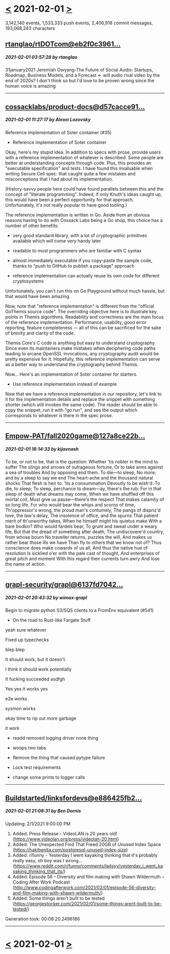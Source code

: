 # [<](2021-01-31.md) 2021-02-01 [>](2021-02-02.md)

3,142,140 events, 1,533,333 push events, 2,406,918 commit messages, 193,068,243 characters


## [rtanglao/rtDOTcom@eb2f0c3961...](https://github.com/rtanglao/rtDOTcom/commit/eb2f0c3961cec3d4785b374bfa3a0f5a274aedf2)
##### 2021-02-01 03:57:28 by rtanglao

31january2021 Jeremiah Owyang-The Future of Social Audio: Startups, Roadmap, Business Models, and a Forecast <- will audio rival video by the end of 2020s? I don't think so but I'd love to be proven wrong since the human voice is amazing

---
## [cossacklabs/product-docs@d57cacce91...](https://github.com/cossacklabs/product-docs/commit/d57cacce9180a996484955e021204c0fa258fa77)
##### 2021-02-01 11:27:17 by Alexei Lozovsky

Reference implementation of Soter container (#35)

* Reference implementation of Soter container

Okay, here's my stupid idea. In addition to specs with prose, provide
users with a reference implementation of whatever is described. Some
people are better at understanding concepts through code. Plus, this
provides an "executable specification" and tests. I have found this
invaluable when writing Secure Cell spec: that caught quite a few
mistakes and misconceptions that I had about its implementation.

(History-savvy people here could have found parallels between this and
the concept of "literate programming". Indeed, if only Knuth's ideas
caught up, this would have been a perfect opportunity for that approach.
Unfortunately, it's not really popular to have good tooling.)

The reference implementation is written in Go. Aside from an obvious
reasons having to do with Cossack Labs being a Go shop, this choice has
a number of other benefits:

  - very good standard library, with a lot of cryptographic primitives
    available which will come very handy later

  - readable to most programmers who are familiar with C syntax

  - almost immediately executable if you copy-paste the sample code,
    thanks to "push to GitHub to publish a package" approach

  - reference implementation can actually reuse its own code for
    different cryptosystems

Unfortunately, you can't run this on Go Playground without much hassle,
but that would have been amazing.

Now, note that "reference implementation" is different from the
"official GoThemis source code". The overriding objective here is to
illustrate key points in Themis algorithms. Readability and correctness
are the main focus of the reference implementation. Performance,
usability, good error reporting, feature completeness -- all of this can
be sacrificed for the sake of brevity and clarity of the code.

Themis Core's C code is anything but easy to understand cryptography.
Since even its maintainers make mistakes when deciphering code paths
leading to arcane OpenSSL invocations, any cryptography audit would be
pretty expensive for it. Hopefully, this reference implementation can
serve as a better way to understand the cryptography behind Themis.

Now... Here's an implementation of Soter container for starters.

* Use reference implementation instead of example

Now that we have a reference implementation in our repository, let's
link to it for the implementation details and replace the snippet with
something shorter (which still invokes the same code). The reader should
be able to copy the snippet, run it with "go run", and see the output
which corresponds to whatever is there in the spec prose.

---
## [Empow-PAT/fall2020game@127a8ce22b...](https://github.com/Empow-PAT/fall2020game/commit/127a8ce22b7e8d85bd32f7b8504137c841341617)
##### 2021-02-01 16:14:33 by kijavnash

To be, or not to be, that is the question:
Whether 'tis nobler in the mind to suffer
The slings and arrows of outrageous fortune,
Or to take arms against a sea of troubles
And by opposing end them. To die—to sleep,
No more; and by a sleep to say we end
The heart-ache and the thousand natural shocks
That flesh is heir to: 'tis a consummation
Devoutly to be wish'd. To die, to sleep;
To sleep, perchance to dream—ay, there's the rub:
For in that sleep of death what dreams may come,
When we have shuffled off this mortal coil,
Must give us pause—there's the respect
That makes calamity of so long life.
For who would bear the whips and scorns of time,
Th'oppressor's wrong, the proud man's contumely,
The pangs of dispriz'd love, the law's delay,
The insolence of office, and the spurns
That patient merit of th'unworthy takes,
When he himself might his quietus make
With a bare bodkin? Who would fardels bear,
To grunt and sweat under a weary life,
But that the dread of something after death,
The undiscovere'd country, from whose bourn
No traveller returns, puzzles the will,
And makes us rather bear those ills we have
Than fly to others that we know not of?
Thus conscience does make cowards of us all,
And thus the native hue of resolution
Is sicklied o'er with the pale cast of thought,
And enterprises of great pitch and moment
With this regard their currents turn awry
And lose the name of action.

---
## [grapl-security/grapl@6137fd7042...](https://github.com/grapl-security/grapl/commit/6137fd704231e48a4f29229018c140658f8ad181)
##### 2021-02-01 20:43:32 by wimax-grapl

Begin to migrate python S3/SQS clients to a FromEnv equivalent (#541)

* On the road to Rust-like Fargate Stuff

yeah sure whatever

Fixed up typechecks

blep blep

It should work, but it doesn't.

I think it should work potentially

It fucking succeeded asdfgh

Yes yes it works yes

e2e works

sysmon works

okay time to rip out more garbage

it work

* readd removed logging driver none thing

* woops two tabs

* Remove the thing that caused pytype failure

* Lock test requirements

* change some prints to logger calls

---
## [Buildstarted/linksfordevs@e886425fb2...](https://github.com/Buildstarted/linksfordevs/commit/e886425fb21b8c9af512640270c665388e2752b5)
##### 2021-02-01 21:08:31 by Ben Dornis

Updating: 2/1/2021 9:00:00 PM

 1. Added: Press Release - VideoLAN is 20 years old!
    (https://www.videolan.org/press/videolan-20.html)
 2. Added: The Unexpected Find That Freed 20GB of Unused Index Space
    (https://hakibenita.com/postgresql-unused-index-size)
 3. Added: r/funny - Yesterday I went kayaking thinking that it's probably really easy, oh boy was I wrong...
    (https://www.reddit.com/r/funny/comments/ladsyv/yesterday_i_went_kayaking_thinking_that_its/)
 4. Added: Episode 56 – Diversity and film making with Shawn Wildermuth – Coding After Work Podcast
    (http://www.codingafterwork.com/2021/02/01/episode-56-diversity-and-film-making-with-shawn-wildermuth/)
 5. Added: Some things aren’t built to be tested
    (https://georgestocker.com/2021/02/01/some-things-arent-built-to-be-tested/)

Generation took: 00:08:20.2496186

---

# [<](2021-01-31.md) 2021-02-01 [>](2021-02-02.md)


